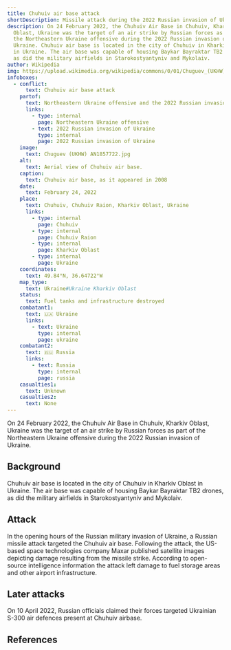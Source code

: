 ```yaml
---
title: Chuhuiv air base attack
shortDescription: Missile attack during the 2022 Russian invasion of Ukraine
description: On 24 February 2022, the Chuhuiv Air Base in Chuhuiv, Kharkiv
  Oblast, Ukraine was the target of an air strike by Russian forces as part of
  the Northeastern Ukraine offensive during the 2022 Russian invasion of
  Ukraine. Chuhuiv air base is located in the city of Chuhuiv in Kharkiv Oblast
  in Ukraine. The air base was capable of housing Baykar Bayraktar TB2 drones,
  as did the military airfields in Starokostyantyniv and Mykolaiv.
author: Wikipedia
img: https://upload.wikimedia.org/wikipedia/commons/0/01/Chuguev_(UKHW)_AN1857722.jpg
infoboxes:
  - conflict:
      text: Chuhuiv air base attack
    partof:
      text: Northeastern Ukraine offensive and the 2022 Russian invasion of Ukraine
      links:
        - type: internal
          page: Northeastern Ukraine offensive
        - text: 2022 Russian invasion of Ukraine
          type: internal
          page: 2022 Russian invasion of Ukraine
    image:
      text: Chuguev (UKHW) AN1857722.jpg
    alt:
      text: Aerial view of Chuhuiv air base.
    caption:
      text: Chuhuiv air base, as it appeared in 2008
    date:
      text: February 24, 2022
    place:
      text: Chuhuiv, Chuhuiv Raion, Kharkiv Oblast, Ukraine
      links:
        - type: internal
          page: Chuhuiv
        - type: internal
          page: Chuhuiv Raion
        - type: internal
          page: Kharkiv Oblast
        - type: internal
          page: Ukraine
    coordinates:
      text: 49.84°N, 36.64722°W
    map_type:
      text: Ukraine#Ukraine Kharkiv Oblast
    status:
      text: Fuel tanks and infrastructure destroyed
    combatant1:
      text: 🇺🇦 Ukraine
      links:
        - text: Ukraine
          type: internal
          page: ukraine
    combatant2:
      text: 🇷🇺 Russia
      links:
        - text: Russia
          type: internal
          page: russia
    casualties1:
      text: Unknown
    casualties2:
      text: None
---
```


On 24 February 2022, the Chuhuiv Air Base in Chuhuiv, Kharkiv Oblast, Ukraine was the target of an air strike by Russian forces as part of the Northeastern Ukraine offensive during the 2022 Russian invasion of Ukraine.

## Background
Chuhuiv air base is located in the city of Chuhuiv in Kharkiv Oblast in Ukraine. The air base was capable of housing Baykar Bayraktar TB2 drones, as did the military airfields in Starokostyantyniv and Mykolaiv.

## Attack
In the opening hours of the Russian military invasion of Ukraine, a Russian missile attack targeted the Chuhuiv air base. Following the attack, the US-based space technologies company Maxar published satellite images depicting damage resulting from the missile strike. According to open-source intelligence information the attack left damage to fuel storage areas and other airport infrastructure.

## Later attacks
On 10 April 2022, Russian officials claimed their forces targeted Ukrainian S-300 air defences present at Chuhuiv airbase.

## References
